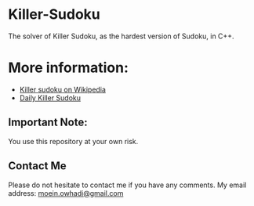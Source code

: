 # Killer-Sudoku
The solver of Killer Sudoku, as the hardest version of Sudoku, in C++.

# More information:
* [Killer sudoku on Wikipedia](https://en.wikipedia.org/wiki/Killer_sudoku)
* [Daily Killer Sudoku](http://www.dailykillersudoku.com/)

## Important Note:
You use this repository at your own risk.

## Contact Me
Please do not hesitate to contact me if you have any comments. My email address: [moein.owhadi@gmail.com](mailto:moein.owhadi@gmail.com)